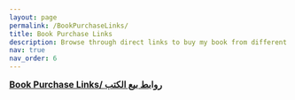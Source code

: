 ```yaml
---
layout: page
permalink: /BookPurchaseLinks/
title: Book Purchase Links
description: Browse through direct links to buy my book from different online retailers
nav: true
nav_order: 6
---
```


<div style="font-size: 1.0rem; font-weight: bold; text-decoration: underline;">
Book Purchase Links/ روابط بيع الكتب
</div>
<br>

